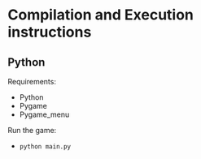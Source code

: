 # Compilation and Execution instructions

## Python

 Requirements:
 - Python
 - Pygame
 - Pygame_menu

 Run the game:
 - `python main.py`


